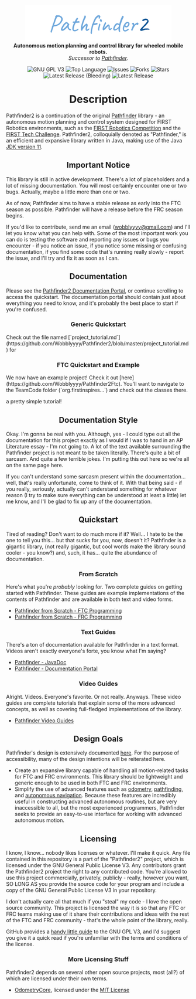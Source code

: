 <p align="center">
<img src="media/pathfinder2-logo.png" alt="Pathfinder2">
<br>
<b>Autonomous motion planning and control library for wheeled mobile robots.</b>
<br>
<i>Successor to <a href="https://github.com/Wobblyyyy/Pathfinder">Pathfinder</a>.</i>
</p>

<div align="center">
<img alt="GNU GPL V3" src="https://img.shields.io/github/license/Wobblyyyy/Pathfinder2">
<img alt="Top Language" src="https://img.shields.io/github/languages/top/wobblyyyy/Pathfinder2">
<img alt="Issues" src="https://img.shields.io/github/issues/Wobblyyyy/Pathfinder2">
<img alt="Forks" src="https://img.shields.io/github/forks/Wobblyyyy/Pathfinder2">
<img alt="Stars" src="https://img.shields.io/github/stars/Wobblyyyy/Pathfinder2">
<img alt="Latest Release (Bleeding)" src="https://img.shields.io/github/v/release/wobblyyyy/Pathfinder2?include_prereleases">
<img alt="Latest Release" src="https://img.shields.io/github/v/release/wobblyyyy/Pathfinder2">
</div>

<h1 align="center">Description</h1>

Pathfinder2 is a continuation of the original [Pathfinder](https://github.com/Wobblyyyy/Pathfinder)
library - an autonomous motion planning and control system designed for FIRST Robotics environments, such as
the [FIRST Robotics Competition](https://www.firstinspires.org/robotics/frc) and the
[FIRST Tech Challenge](https://www.firstinspires.org/robotics/ftc). Pathfinder2, colloquially denoted as "Pathfinder,"
is an efficient and expansive library written in Java, making use of the Java
[JDK version 11](https://www.oracle.com/java/technologies/javase-jdk11-downloads.html).

<h2 align="center">Important Notice</h2>

This library is still in active development. There's a lot of placeholders and a lot of missing documentation.
You will most certainly encounter one or two bugs. Actually, maybe a little more than one or two. 

As of now, Pathfinder aims to have a stable release as early into the FTC season as possible. Pathfinder will
have a release before the FRC season begins. 

If you'd like to contribute, send me an email ([wobblyyyy@gmail.com](mailto:wobblyyyy@gmail.com)) and I'll
let you know what you can help with. Some of the most important work you can do is testing the software and
reporting any issues or bugs you encounter - if you notice an issue, if you notice some missing or confusing 
documentation, if you find some code that's running really slowly - report the issue, and I'll try and fix
it as soon as I can.

<h2 align="center">Documentation</h2>

Please see the [Pathfinder2 Documentation Portal](https://google.com), or continue scrolling to access the quickstart.
The documentation portal should contain just about everything you need to know, and it's probably the best place to
start if you're confused.

<h3 align="center">Generic Quickstart</h3>
Check out the file named [`project_tutorial.md`](https://github.com/Wobblyyyy/Pathfinder2/blob/master/project_tutorial.md) for

<h3 align="center">FTC Quickstart and Example</h3>
We now have an example project! Check it out [here](https://github.com/Wobblyyyy/Pathfinder2Ftc).
You'll want to navigate to the TeamCode folder (`org.firstinspires...`) and
check out the classes there.

a pretty simple tutorial!

<h2 align="center">Documentation Style</h2>

Okay. I'm gonna be real with you. Although, yes - I could type out all the documentation for this project exactly as I
would if I was to hand in an AP Literature essay - I'm not going to. A lot of the text available surrounding the
Pathfinder project is not meant to be taken literally. There's quite a bit of sarcasm. And quite a few terrible jokes.
I'm putting this out here so we're all on the same page here.

If you can't understand some sarcasm present within the documentation... well, that's really unfortunate, come to think
of it. With that being said - if you really, seriously, actually can't understand something for whatever reason
(I try to make sure everything can be understood at least a little) let me know, and I'll be glad to fix up any of the
documentation.

<h2 align="center">Quickstart</h2>

Tired of reading? Don't want to do much more if it? Well... I hate to be the one to tell you this... but that sucks for
you, now, doesn't it? Pathfinder is a gigantic library, (not really gigantic, but cool words make the library sound
cooler - you know?) and, such, it has... quite the abundance of documentation.

<h3 align="center">From Scratch</h3>

Here's what you're *probably* looking for. Two complete guides on getting started with Pathfinder. These guides are
example implementations of the contents of Pathfinder and are available in both text and video forms.

- [Pathfinder from Scratch - FTC Programming](https://google.com)
- [Pathfinder from Scratch - FRC Programming](https://google.com)

<h3 align="center">Text Guides</h3>

There's a ton of documentation available for Pathfinder in a text format. Videos aren't exactly everyone's forte, you
know what I'm saying?

- [Pathfinder - JavaDoc](https://google.com)
- [Pathfinder - Documentation Portal](https://google.com)

<h3 align="center">Video Guides</h3>

Alright. Videos. Everyone's favorite. Or not really. Anyways. These video guides are complete tutorials that explain
some of the more advanced concepts, as well as covering full-fledged implementations of the library.

- [Pathfinder Video Guides](https://google.com)

<h2 align="center">Design Goals</h2>

Pathfinder's design is extensively
documented [here](https://google.com). For
the purpose of accessibility, many of the design intentions will be reiterated here.

- Create an expansive library capable of handling all motion-related tasks for FTC and FRC environments. This library
  should be lightweight and generic enough to be used in both FTC and FRC environments.
- Simplify the use of advanced features such as [odometry](https://en.wikipedia.org/wiki/Odometry),
  [pathfinding](https://en.wikipedia.org/wiki/Pathfinding),
  and [autonomous navigation](https://inertialsense.com/autonomous-navigation-autonomous-robotics-101/). Because these
  features are incredibly useful in constructing advanced autonomous routines, but are very inaccessible to all, but the
  most experienced programmers, Pathfinder seeks to provide an easy-to-use interface for working with advanced
  autonomous motion.

<h2 align="center">Licensing</h2>

I know, I know... nobody likes licenses or whatever. I'll make it quick. Any file contained in this repository is
a part of the "Pathfinder2" project, which is licensed under the GNU General Public License V3. Any contributors 
grant the Pathfinder2 project the right to any contributed code. You're allowed to use this project commercially,
privately, publicly - really, however you want, SO LONG AS you provide the source code for your program and include
a copy of the GNU General Public License V3 in your repository. 

I don't actually care all that much if you "steal" my code - I love the open source community. This project is
licensed the way it is so that any FTC or FRC teams making use of it share their contributions and ideas with the
rest of the FTC and FRC community - that's the whole point of the library, really. 

GitHub provides a [handy little guide](https://github.com/Wobblyyyy/Pathfinder2/blob/master/license.md) to the GNU
GPL V3, and I'd suggest you give it a quick read if you're unfamiliar with the terms and conditions of the license.

<h3 align="center">More Licensing Stuff</h3>

Pathfinder2 depends on several other open source projects, most (all?) of which are licensed under their own terms.
- [OdometryCore](https://github.com/tmthecoder/OdometryCore), licensed under the [MIT License](https://opensource.org/licenses/MIT)
